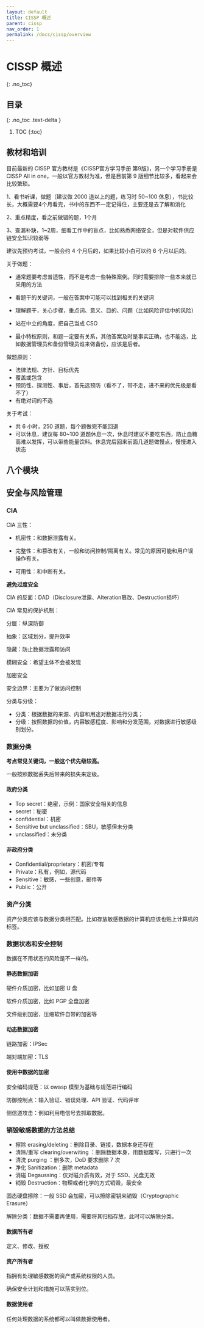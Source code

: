 ```yaml
---
layout: default
title: CISSP 概述
parent: cissp
nav_order: 1
permalink: /docs/cissp/overview
---
```


# CISSP 概述

{: .no_toc}

## 目录

{: .no_toc .text-delta }


1. TOC
{:toc}

## 教材和培训

目前最新的 CISSP 官方教材是《CISSP官方学习手册 第9版》，另一个学习手册是 CISSP All in one，一般以官方教材为准，但是目前第 9 版细节比较多，看起来会比较繁琐。

1、看书听课，做题（建议做 2000 道以上的题，练习时 50~100 休息），书比较长，大概需要4个月看完，书中的东西不一定记得住，主要还是去了解和消化

2、重点精度，看之前做错的题，1个月

3、查漏补缺，1~2周，细看工作中的盲点，比如熟悉网络安全，但是对软件供应链安全知识较弱等



建议先预约考试，一般会约 4 个月后的，如果比较小白可以约 6 个月以后的。



关于做题：

- 通常题要考虑普适性，而不是考虑一些特殊案例。同时需要排除一些本来就已采用的方法

- 看题干的关键词，一般在答案中可能可以找到相关的关键词
- 理解题干，关心步骤，重点词、意义、目的、问题（比如风险评估中的风险）
- 站在中立的角度，把自己当成 CSO
- 最小特权原则，和题一定要有关系，其他答案及时是事实正确，也不能选，比如数据管理员和备份管理员谁来做备份，应该是后者。



做题原则：

- 法律法规、方针、目标优先
- 覆盖或包含
- 预防性、探测性、事后，首先选预防（看不了，带不走，进不来的优先级是看不了）
- 有绝对词的不选



关于考试：

- 共 6 小时，250 道题，每个题做完不能回退
- 可以休息，建议每 80~100 道题休息一次，休息时建议不要吃东西，防止血糖高难以发挥，可以带些能量饮料。休息完后回来前面几道题做慢点，慢慢进入状态

## 八个模块



## 安全与风险管理

### CIA

CIA 三性：

- 机密性：和数据泄露有关。

- 完整性：和篡改有关，一般和访问控制/隔离有关。常见的原因可能和用户误操作有关。

- 可用性：和中断有关。



**避免过度安全**

CIA 的反面：DAD（Disclosure泄露、Alteration篡改、Destruction损坏）



CIA 常见的保护机制：

分层：纵深防御

抽象：区域划分，提升效率

隐藏：防止数据泄露和访问

模糊安全：希望主体不会被发现

加密安全



安全边界：主要为了做访问控制



分类与分级：

- 分类：根据数据的来源、内容和用途对数据进行分类；
- 分级：按照数据的价值，内容敏感程度、影响和分发范围，对数据进行敏感级别划分。

### 数据分类

**考点常见关键词，一般这个优先级较高。**

一般按照数据丢失后带来的损失来定级。

#### 政府分类

- Top secret：绝密，示例：国家安全相关的信息
- secret：秘密
- confidential：机密
- Sensitive but unclassified：SBU，敏感但未分类
- unclassified：未分类

#### 非政府分类

- Confidential/proprietary：机密/专有
- Private：私有，例如，源代码
- Sensitive：敏感，一些创意，邮件等
- Public：公开

### 资产分类

资产分类应该与数据分类相匹配。比如存放敏感数据的计算机应该也贴上计算机的标签。



### 数据状态和安全控制

数据在不用状态的风险是不一样的。



#### 静态数据加密

硬件介质加密，比如加密 U 盘

软件介质加密，比如 PGP 全盘加密

文件级别加密，压缩软件自带的加密等



#### 动态数据加密

链路加密：IPSec

端对端加密：TLS



#### 使用中数据的加密

安全编码规范：以 owasp 模型为基础与规范进行编码

防御控制点：输入验证、错误处理、API 验证、代码评审



侧信道攻击：例如利用电信号去抓取数据。



### 销毁敏感数据的方法总结

- 擦除 erasing/deleting：删除目录、链接，数据本身还存在
- 清除/重写 clearing/overwiting ：删除数据本身，用数据覆写，只进行一次
- 清洗 purging ：删多次，DoD 要求删除 7 次
- 净化 Sanitization：删除 metadata
- 消磁 Degaussing：仅对磁介质有效，对于 SSD、光盘无效
- 销毁 Destruction：物理或者化学的方式销毁，最安全



固态硬盘擦除：一般 SSD 会加密，可以擦除密钥来销毁（Cryptographic Erasure）



解除分类：数据不需要再使用，需要将其归档存放，此时可以解除分类。



#### 数据所有者

定义、修改、授权



#### 资产所有者

指拥有处理敏感数据的资产或系统权限的人员。

确保安全计划和措施可以落实到位。



#### 数据使用者

任何处理数据的系统都可以叫做数据使用者。

